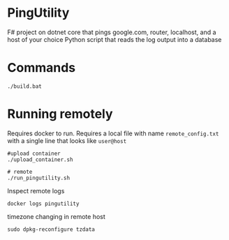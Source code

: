 # PingUtility

F# project on dotnet core that pings google.com, router, localhost, and a host of your choice
Python script that reads the log output into a database

# Commands

```
./build.bat
```

# Running remotely

Requires docker to run. Requires a local file with name `remote_config.txt` with a single line that looks like `user@host`

```
#upload container
./upload_container.sh

# remote
./run_pingutility.sh
```

Inspect remote logs

```
docker logs pingutility
```

timezone changing in remote host

```
sudo dpkg-reconfigure tzdata
```
